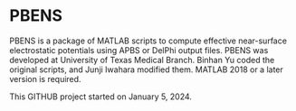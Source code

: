 # PBENS
PBENS is a package of MATLAB scripts to compute effective near-surface electrostatic potentials using APBS or DelPhi output files. PBENS was developed at University of Texas Medical Branch. Binhan Yu coded the original scripts, and Junji Iwahara modified them. MATLAB 2018 or a later version is required. 

This GITHUB project started on January 5, 2024.
